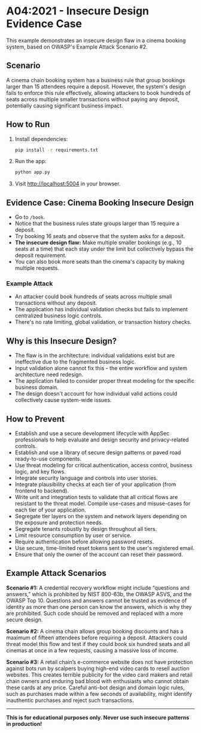 # A04:2021 - Insecure Design Evidence Case

This example demonstrates an insecure design flaw in a cinema booking system, based on OWASP's Example Attack Scenario #2.

## Scenario
A cinema chain booking system has a business rule that group bookings larger than 15 attendees require a deposit. However, the system's design fails to enforce this rule effectively, allowing attackers to book hundreds of seats across multiple smaller transactions without paying any deposit, potentially causing significant business impact.

## How to Run
1. Install dependencies:
   ```bash
   pip install -r requirements.txt
   ```
2. Run the app:
   ```bash
   python app.py
   ```
3. Visit [http://localhost:5004](http://localhost:5004) in your browser.

## Evidence Case: Cinema Booking Insecure Design
- Go to `/book`.
- Notice that the business rules state groups larger than 15 require a deposit.
- Try booking 16 seats and observe that the system asks for a deposit.
- **The insecure design flaw:** Make multiple smaller bookings (e.g., 10 seats at a time) that each stay under the limit but collectively bypass the deposit requirement.
- You can also book more seats than the cinema's capacity by making multiple requests.

### Example Attack
- An attacker could book hundreds of seats across multiple small transactions without any deposit.
- The application has individual validation checks but fails to implement centralized business logic controls.
- There's no rate limiting, global validation, or transaction history checks.

## Why is this Insecure Design?
- The flaw is in the architecture: individual validations exist but are ineffective due to the fragmented business logic.
- Input validation alone cannot fix this - the entire workflow and system architecture need redesign.
- The application failed to consider proper threat modeling for the specific business domain.
- The design doesn't account for how individual valid actions could collectively cause system-wide issues.

## How to Prevent
- Establish and use a secure development lifecycle with AppSec professionals to help evaluate and design security and privacy-related controls.
- Establish and use a library of secure design patterns or paved road ready-to-use components.
- Use threat modeling for critical authentication, access control, business logic, and key flows.
- Integrate security language and controls into user stories.
- Integrate plausibility checks at each tier of your application (from frontend to backend).
- Write unit and integration tests to validate that all critical flows are resistant to the threat model. Compile use-cases and misuse-cases for each tier of your application.
- Segregate tier layers on the system and network layers depending on the exposure and protection needs.
- Segregate tenants robustly by design throughout all tiers.
- Limit resource consumption by user or service.
- Require authentication before allowing password resets.
- Use secure, time-limited reset tokens sent to the user's registered email.
- Ensure that only the owner of the account can reset their password.

## Example Attack Scenarios
**Scenario #1:** A credential recovery workflow might include “questions and answers,” which is prohibited by NIST 800-63b, the OWASP ASVS, and the OWASP Top 10. Questions and answers cannot be trusted as evidence of identity as more than one person can know the answers, which is why they are prohibited. Such code should be removed and replaced with a more secure design.

**Scenario #2:** A cinema chain allows group booking discounts and has a maximum of fifteen attendees before requiring a deposit. Attackers could threat model this flow and test if they could book six hundred seats and all cinemas at once in a few requests, causing a massive loss of income.

**Scenario #3:** A retail chain’s e-commerce website does not have protection against bots run by scalpers buying high-end video cards to resell auction websites. This creates terrible publicity for the video card makers and retail chain owners and enduring bad blood with enthusiasts who cannot obtain these cards at any price. Careful anti-bot design and domain logic rules, such as purchases made within a few seconds of availability, might identify inauthentic purchases and reject such transactions.

---

**This is for educational purposes only. Never use such insecure patterns in production!**
